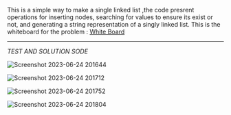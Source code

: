 

This is a simple way to make a single linked list ,the code presrent  operations for inserting nodes, searching for values to ensure its exist or not, and generating a string representation of a singly linked list.
This is the whiteboard for the problem :
[White Board](https://github.com/bashar-27/Algo-And-DataStructure/files/11857794/Untitled.3.pdf)

<hr>

*TEST AND SOLUTION SODE*

![Screenshot 2023-06-24 201644](https://github.com/bashar-27/Algo-And-DataStructure/assets/83985765/8f0cb830-e6bd-4836-b38e-02ffec8da2a8)

![Screenshot 2023-06-24 201712](https://github.com/bashar-27/Algo-And-DataStructure/assets/83985765/e382b8de-e575-4244-93dc-5e791cd2639f)

![Screenshot 2023-06-24 201752](https://github.com/bashar-27/Algo-And-DataStructure/assets/83985765/e4451471-0716-4058-8e4c-2b42dac439ee)

![Screenshot 2023-06-24 201804](https://github.com/bashar-27/Algo-And-DataStructure/assets/83985765/1b51ab7e-6b7f-4dd0-86a9-ac198e18da59)
